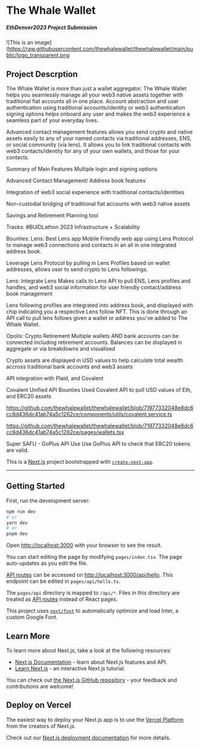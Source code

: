 # The Whale Wallet
##### EthDenver2023 Project Submission

![This is an image](https://raw.githubusercontent.com/thewhalewallet/thewhalewallet/main/public/logo_transparent.png

## Project Descrption
The Whale Wallet is more than just a wallet aggregator. The Whale Wallet helps you seamlessly manage all your web3 native assets together with traditional fiat accounts all in one place. Account abstraction and user authentication using traditional accounts/identity or web3 authentication signing options helps onboard any user and makes the web3 experience a seamless part of your everyday lives.

Advanced contact management features allows you send crypto and native assets easily to any of your named contacts via traditional addresses, ENS, or social community (via lens). It allows you to link traditional contacts with web3 contacts/identity for any of your own wallets, and those for your contacts. 

Summary of Main Features
Multiple login and signing options

Advanced Contact Management/ Address book features

Integration of web3 social experience with traditional contacts/identities

Non-custodial bridging of traditional fiat accounts with web3 native assets

Savings and Retirement Planning tool

Tracks:
#BUIDLathon 2023 Infrastructure + Scalability

Bounties:
Lens: Best Lens app
Mobile Friendly web app using Lens Protocol to manage web3 connections and contacts in an all in one integrated address book.

Leverage Lens Protocol by pulling in Lens Profiles based on wallet addresses, allows user to send crypto to Lens followings.

Lens: Integrate Lens
Makes calls to Lens API to pull ENS, Lens profiles and handles, and web3 social information for user friendly contact/address book management

Lens following profiles are integrated into address book, and displayed with chip indicating you a respective Lens follow NFT. This is done through an API call to pull lens follows given a wallet or address you've added to The Whale Wallet.

Opolis: Crypto Retirement
Multiple wallets AND bank accounts can be connected including retirement accounts. Balances can be displayed in aggregate or via breakdowns and visualised

Crypto assets are displayed in USD values to help calculate total wealth accross traditional bank accounts and web3 assets

API integration with Plaid, and Covalent

Covalent Unified API Bounties
Used Covalent API to pull USD values of Eth, and ERC20 assets

https://github.com/thewhalewallet/thewhalewallet/blob/71977332048e8dc6cc8d436dc41ab74a5c1262ce/components/utils/covalent.service.ts

https://github.com/thewhalewallet/thewhalewallet/blob/71977332048e8dc6cc8d436dc41ab74a5c1262ce/pages/wallets.tsx

Super SAFU - GoPlus API Use
Use GoPlus API to check that ERC20 tokens are valid.

This is a [Next.js](https://nextjs.org/) project bootstrapped with [`create-next-app`](https://github.com/vercel/next.js/tree/canary/packages/create-next-app).

--------------------------------------------------------------------------------------------------------------------------------------------

## Getting Started

First, run the development server:

```bash
npm run dev
# or
yarn dev
# or
pnpm dev
```

Open [http://localhost:3000](http://localhost:3000) with your browser to see the result.

You can start editing the page by modifying `pages/index.tsx`. The page auto-updates as you edit the file.

[API routes](https://nextjs.org/docs/api-routes/introduction) can be accessed on [http://localhost:3000/api/hello](http://localhost:3000/api/hello). This endpoint can be edited in `pages/api/hello.ts`.

The `pages/api` directory is mapped to `/api/*`. Files in this directory are treated as [API routes](https://nextjs.org/docs/api-routes/introduction) instead of React pages.

This project uses [`next/font`](https://nextjs.org/docs/basic-features/font-optimization) to automatically optimize and load Inter, a custom Google Font.

## Learn More

To learn more about Next.js, take a look at the following resources:

- [Next.js Documentation](https://nextjs.org/docs) - learn about Next.js features and API.
- [Learn Next.js](https://nextjs.org/learn) - an interactive Next.js tutorial.

You can check out [the Next.js GitHub repository](https://github.com/vercel/next.js/) - your feedback and contributions are welcome!

## Deploy on Vercel

The easiest way to deploy your Next.js app is to use the [Vercel Platform](https://vercel.com/new?utm_medium=default-template&filter=next.js&utm_source=create-next-app&utm_campaign=create-next-app-readme) from the creators of Next.js.

Check out our [Next.js deployment documentation](https://nextjs.org/docs/deployment) for more details.
